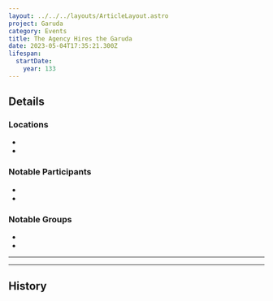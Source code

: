 ```yaml
---
layout: ../../../layouts/ArticleLayout.astro
project: Garuda
category: Events
title: The Agency Hires the Garuda
date: 2023-05-04T17:35:21.300Z
lifespan:
  startDate:
    year: 133
---
```

## Details

### Locations
* 
* 

### Notable Participants
* 
* 

### Notable Groups  
* 
* 

[use double horizontal rule to add a details pane]::
_____
_____

## History

